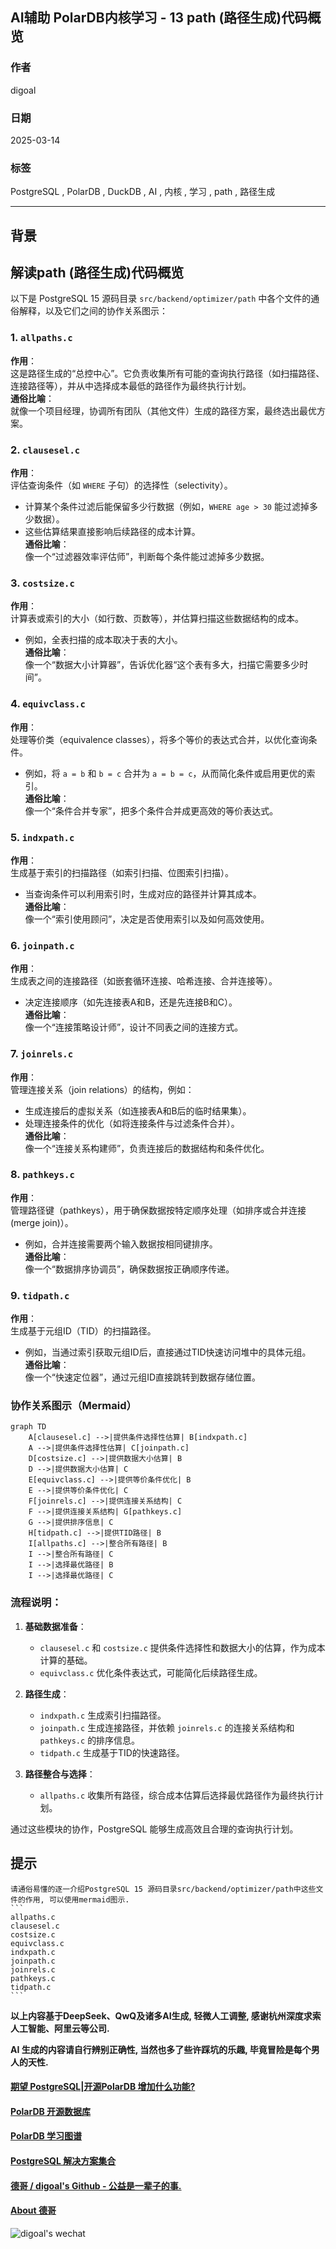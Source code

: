 ## AI辅助 PolarDB内核学习 - 13 path (路径生成)代码概览  
### 作者  
digoal  
  
### 日期  
2025-03-14  
  
### 标签  
PostgreSQL , PolarDB , DuckDB , AI , 内核 , 学习 , path , 路径生成  
  
----  
  
## 背景  
  
## 解读path (路径生成)代码概览  
  
以下是 PostgreSQL 15 源码目录 `src/backend/optimizer/path` 中各个文件的通俗解释，以及它们之间的协作关系图示：  
  
### **1. `allpaths.c`**  
**作用**：  
这是路径生成的“总控中心”。它负责收集所有可能的查询执行路径（如扫描路径、连接路径等），并从中选择成本最低的路径作为最终执行计划。  
**通俗比喻**：  
就像一个项目经理，协调所有团队（其他文件）生成的路径方案，最终选出最优方案。  
  
### **2. `clausesel.c`**  
**作用**：  
评估查询条件（如 `WHERE` 子句）的选择性（selectivity）。  
- 计算某个条件过滤后能保留多少行数据（例如，`WHERE age > 30` 能过滤掉多少数据）。  
- 这些估算结果直接影响后续路径的成本计算。  
**通俗比喻**：  
像一个“过滤器效率评估师”，判断每个条件能过滤掉多少数据。  
  
### **3. `costsize.c`**  
**作用**：  
计算表或索引的大小（如行数、页数等），并估算扫描这些数据结构的成本。  
- 例如，全表扫描的成本取决于表的大小。  
**通俗比喻**：  
像一个“数据大小计算器”，告诉优化器“这个表有多大，扫描它需要多少时间”。  
  
### **4. `equivclass.c`**  
**作用**：  
处理等价类（equivalence classes），将多个等价的表达式合并，以优化查询条件。  
- 例如，将 `a = b` 和 `b = c` 合并为 `a = b = c`，从而简化条件或启用更优的索引。  
**通俗比喻**：  
像一个“条件合并专家”，把多个条件合并成更高效的等价表达式。  
  
### **5. `indxpath.c`**  
**作用**：  
生成基于索引的扫描路径（如索引扫描、位图索引扫描）。  
- 当查询条件可以利用索引时，生成对应的路径并计算其成本。  
**通俗比喻**：  
像一个“索引使用顾问”，决定是否使用索引以及如何高效使用。  
  
### **6. `joinpath.c`**  
**作用**：  
生成表之间的连接路径（如嵌套循环连接、哈希连接、合并连接等）。  
- 决定连接顺序（如先连接表A和B，还是先连接B和C）。  
**通俗比喻**：  
像一个“连接策略设计师”，设计不同表之间的连接方式。  
  
### **7. `joinrels.c`**  
**作用**：  
管理连接关系（join relations）的结构，例如：  
- 生成连接后的虚拟关系（如连接表A和B后的临时结果集）。  
- 处理连接条件的优化（如将连接条件与过滤条件合并）。  
**通俗比喻**：  
像一个“连接关系构建师”，负责连接后的数据结构和条件优化。  
  
### **8. `pathkeys.c`**  
**作用**：  
管理路径键（pathkeys），用于确保数据按特定顺序处理（如排序或合并连接(merge join)）。  
- 例如，合并连接需要两个输入数据按相同键排序。  
**通俗比喻**：  
像一个“数据排序协调员”，确保数据按正确顺序传递。  
  
### **9. `tidpath.c`**  
**作用**：  
生成基于元组ID（TID）的扫描路径。  
- 例如，当通过索引获取元组ID后，直接通过TID快速访问堆中的具体元组。  
**通俗比喻**：  
像一个“快速定位器”，通过元组ID直接跳转到数据存储位置。  
  
### **协作关系图示（Mermaid）**  
```mermaid  
graph TD  
    A[clausesel.c] -->|提供条件选择性估算| B[indxpath.c]  
    A -->|提供条件选择性估算| C[joinpath.c]  
    D[costsize.c] -->|提供数据大小估算| B  
    D -->|提供数据大小估算| C  
    E[equivclass.c] -->|提供等价条件优化| B  
    E -->|提供等价条件优化| C  
    F[joinrels.c] -->|提供连接关系结构| C  
    F -->|提供连接关系结构| G[pathkeys.c]  
    G -->|提供排序信息| C  
    H[tidpath.c] -->|提供TID路径| B  
    I[allpaths.c] -->|整合所有路径| B  
    I -->|整合所有路径| C  
    I -->|选择最优路径| B  
    I -->|选择最优路径| C  
```  
  
### **流程说明**：  
1. **基础数据准备**：  
   - `clausesel.c` 和 `costsize.c` 提供条件选择性和数据大小的估算，作为成本计算的基础。  
   - `equivclass.c` 优化条件表达式，可能简化后续路径生成。  
  
2. **路径生成**：  
   - `indxpath.c` 生成索引扫描路径。  
   - `joinpath.c` 生成连接路径，并依赖 `joinrels.c` 的连接关系结构和 `pathkeys.c` 的排序信息。  
   - `tidpath.c` 生成基于TID的快速路径。  
  
3. **路径整合与选择**：  
   - `allpaths.c` 收集所有路径，综合成本估算后选择最优路径作为最终执行计划。  
  
通过这些模块的协作，PostgreSQL 能够生成高效且合理的查询执行计划。  
  
  
## 提示  
````  
请通俗易懂的逐一介绍PostgreSQL 15 源码目录src/backend/optimizer/path中这些文件的作用, 可以使用mermaid图示.  
```  
allpaths.c  
clausesel.c  
costsize.c  
equivclass.c  
indxpath.c  
joinpath.c  
joinrels.c  
pathkeys.c  
tidpath.c  
```  
````  
  
<b> 以上内容基于DeepSeek、QwQ及诸多AI生成, 轻微人工调整, 感谢杭州深度求索人工智能、阿里云等公司. </b>  
  
<b> AI 生成的内容请自行辨别正确性, 当然也多了些许踩坑的乐趣, 毕竟冒险是每个男人的天性.  </b>  
  
  
  
#### [期望 PostgreSQL|开源PolarDB 增加什么功能?](https://github.com/digoal/blog/issues/76 "269ac3d1c492e938c0191101c7238216")
  
  
#### [PolarDB 开源数据库](https://openpolardb.com/home "57258f76c37864c6e6d23383d05714ea")
  
  
#### [PolarDB 学习图谱](https://www.aliyun.com/database/openpolardb/activity "8642f60e04ed0c814bf9cb9677976bd4")
  
  
#### [PostgreSQL 解决方案集合](../201706/20170601_02.md "40cff096e9ed7122c512b35d8561d9c8")
  
  
#### [德哥 / digoal's Github - 公益是一辈子的事.](https://github.com/digoal/blog/blob/master/README.md "22709685feb7cab07d30f30387f0a9ae")
  
  
#### [About 德哥](https://github.com/digoal/blog/blob/master/me/readme.md "a37735981e7704886ffd590565582dd0")
  
  
![digoal's wechat](../pic/digoal_weixin.jpg "f7ad92eeba24523fd47a6e1a0e691b59")
  
